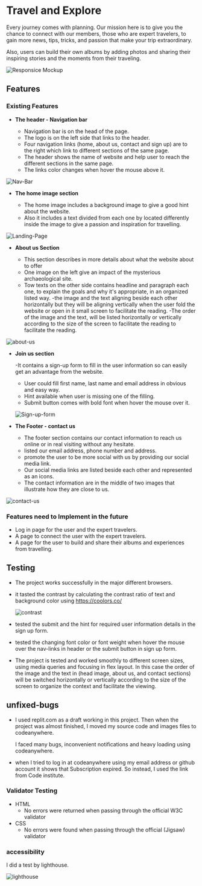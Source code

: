 # Travel and Explore

Every journey comes with planning. Our mission here is to give you the chance to connect with our members, those who are expert travelers, to gain more news, tips, tricks, and passion that make your trip extraordinary.

Also, users can build their own albums by adding photos and sharing their inspiring stories and the moments from their traveling.

![Responsice Mockup](https://ahmadalhindi-travel-and-62ni7yomiw.us2.codeanyapp.com/files/download/?id=32485eed-facb-4692-806c-16d409fb8835)

## Features

### Existing Features

- __The header - Navigation bar__

  - Navigation bar is on the head of the page.
  - The logo is on the left side that links to the header.
  - Four navigation links (home, about us, contact and sign up) are to the right which link to different sections of the same page.
  - The header shows the name of website and help user to reach the different sections in the same page.
  - The links color changes when hover the mouse above it.
  
![Nav-Bar](https://ahmadalhindi-travel-and-62ni7yomiw.us2.codeanyapp.com/files/download/?id=b2510c61-621f-4517-85fc-c43c0cd0c50e)

- __The home image section__

  - The home image includes a background image to give a good hint about the website.
  - Also it includes a text divided from each one by located differently inside the image to give a passion and inspiration for travelling.

![Landing-Page](https://ahmadalhindi-travel-and-62ni7yomiw.us2.codeanyapp.com/files/download/?id=c4dbabc1-8a94-480e-988a-2e8ce625c5ba)

- __About us Section__

  - This section describes in more details about what the website about to offer
  - One image on the left give an impact of the mysterious archaeological site.
  - Tow texts on the other side contains headline and paragraph each one, to explain the goals and why it's appropriate, in an organized listed way.
  -the image and the text aligning beside each other horizontally but they will be aligning vertically when the user fold the website or open in it small screen to facilitate the reading.
  -The order of the image and the text, will be listed horizontally or vertically according to the size of the screen to facilitate the reading to facilitate the reading.

![about-us](https://ahmadalhindi-travel-and-62ni7yomiw.us2.codeanyapp.com/files/download/?id=6c2086eb-7886-4de8-8c3c-110d08c5f647)

- __Join us section__

  -It contains a sign-up form to fill in the user information so can easily get an advantage from the website. 
  - User could fill first name, last name and email address in obvious and easy way.
  - Hint available when user is missing one of the filling.
  - Submit button comes with bold font when hover the mouse over it.

  ![Sign-up-form](https://ahmadalhindi-travel-and-62ni7yomiw.us2.codeanyapp.com/files/download/?id=0ff4361f-a66f-4a41-8b8b-b0b4874c24cf)

- __The Footer - contact us__

  - The footer section contains our contact information to reach us online or in real visiting without any hesitate.
  - listed our email address, phone number and address.
  - promote the user to be more social with us by providing our social media link.
  - Our social media links are listed beside each other and represented as an icons.
  - The contact information are in the middle of two images that illustrate how they are close to us.

![contact-us](https://ahmadalhindi-travel-and-62ni7yomiw.us2.codeanyapp.com/files/download/?id=905b81a9-d065-429a-b08e-e1038e303503)

### Features need to Implement in the future

- Log in page for the user and the expert travelers.
- A page to connect the user with the expert travelers.
- A page for the user to build and share their albums and experiences from travelling.

## Testing

- The project works successfully in the major different browsers.
- it tasted the contrast by calculating the contrast ratio of text and background color using <https://coolors.co/>
  
  ![contrast](https://ahmadalhindi-travel-and-62ni7yomiw.us2.codeanyapp.com/files/download/?id=c485fec5-604e-442b-9449-b46c9c228ba5)

- tested the submit and the hint for required user information details in the sign up form.
- tested the changing font color or font weight when hover the mouse over the nav-links in header or the submit button in sign up form.
- The project is tested and worked smoothly to different screen sizes, using media queries and focusing in flex layout. In this case the order of the image and the text in (head image, about us, and contact sections) will be switched horizontally or vertically according to the size of the screen to organize the context and facilitate the viewing.

## unfixed-bugs

- I used replit.com as a draft working in this project. Then when the project was almost finished, I moved my source code and images files to codeanywhere.
  
  I faced many bugs, inconvenient notifications and heavy loading using codeanywhere.
- when I tried to log in at codeanywhere using my email address or github account it shows that Subscription expired. So instead, I used the link from Code institute.

### Validator Testing

- HTML
  - No errors were returned when passing through the official W3C validator
- CSS
  - No errors were found when passing through the official (Jigsaw) validator

### accessibility

I did a test by lighthouse.

![lighthouse](https://ahmadalhindi-travel-and-62ni7yomiw.us2.codeanyapp.com/files/download/?id=cf04a40b-d036-4d25-a79c-452ce402dd32)